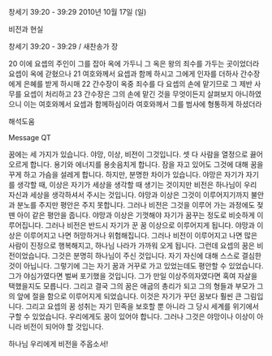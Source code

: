 창세기 39:20 - 39:29 
2010년 10월 17일 (일)

비전과 현실



창세기 39:20 - 39:29 / 새찬송가  장


20 이에 요셉의 주인이 그를 잡아 옥에 가두니 그 옥은 왕의 죄수를 가두는 곳이었더라 요셉이 옥에 갇혔으나
21 여호와께서 요셉과 함께 하시고 그에게 인자를 더하사 간수장에게 은혜를 받게 하시매
22 간수장이 옥중 죄수를 다 요셉의 손에 맡기므로 그 제반 사무를 요셉이 처리하고
23 간수장은 그의 손에 맡긴 것을 무엇이든지 살펴보지 아니하였으니 이는 여호와께서 요셉과 함께하심이라 여호와께서 그를 범사에 형통하게 하셨더라

해석도움





Message QT

꿈에는 세 가지가 있습니다. 야망, 이상, 비전이 그것입니다. 
셋 다 사람을 열정으로 끓어오르게 합니다. 용기와 에너지를 용솟음치게 합니다. 
잠을 자고 있어도 그것에 대해 꿈을 꾸게 하고 가슴을 설레게 합니다. 
하지만, 분명한 차이가 있습니다. 
야망은 자기가 자기를 생각할 때, 이상은 자기가 세상을 생각할 때 생기는 것이지만 
비전은 하나님이 우리 자신과 세상을 생각하셔서 주시는 것입니다. 
야망과 이상은 그것이 이루어지기까지 불안과 분노를 주지만 평안은 주지 못합니다. 
그러나 비전은 그것을 이루어 가는 과정에도 젖 뗀 아이 같은 평안을 줍니다. 
야망과 이상은 기껏해야 자기가 꿈꾸는 정도로 비슷하게 이루어집니다. 
그러나 비전은 반드시 자기가 꾼 꿈 이상으로 이루어지게 됩니다. 
야망과 이상은 이루어지고 나면 허망하거나 위험해집니다. 
그러나 비전이 이루어지고 나면 많은 사람이 진정으로 행복해지고, 하나님 나라가 가까워 오게 됩니다. 
그런데 요셉의 꿈은 비전이었습니다. 
그것은 분명히 하나님이 주신 것입니다. 자기 자신에 대해 스스로 결심한 것이 아닙니다. 
그렇기에 그는 자기 꿈과 거꾸로 가고 있었는데도 평안할 수 있었습니다. 
그가 야심가였다면 벌써 포기했을 것입니다. 그가 만일 이상주의자였다면 혹여 자살을 택했을지도 모릅니다. 
그리고 결국 그의 꿈은 애굽의 총리가 되고 그의 형들과 부모가 그의 앞에 절을 함으로 이루어지게 되었습니다. 이것은 자기가 꾸던 꿈보다 훨씬 큰 그림입니다. 
그리고 요셉의 꿈 성취는 자기 민족을 보호할 뿐 아니라 그 당시 세계를 위기에서 구할 수 있었습니다. 
우리에게도 꿈이 있어야 합니다. 그러나 그것은 야망이나 이상이 아니라 비전이 되어야 할 것입니다.

하나님 우리에게 비전을 주옵소서!
